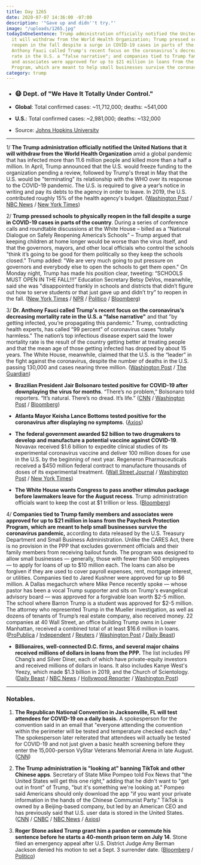 ```yaml
---
title: Day 1265
date: 2020-07-07 14:36:00 -07:00
description: '"Gave up and didn''t try."'
image: "/uploads/1265.jpg"
todayInOneSentence: Trump administration officially notified the United Nations that
  it will withdraw from the World Health Organization; Trump pressed schools to physically
  reopen in the fall despite a surge in COVID-19 cases in parts of the country; Dr.
  Anthony Fauci called Trump's recent focus on the coronavirus’s decreasing mortality
  rate in the U.S. a “false narrative"; and companies tied to Trump family members
  and associates were approved for up to $21 million in loans from the Paycheck Protection
  Program, which are meant to help small businesses survive the coronavirus pandemic.
category: trump
---
```


* ### 😷 Dept. of "We Have It Totally Under Control."

* **Global**: Total confirmed cases: \~11,712,000; deaths: \~541,000

* **U.S.**: Total confirmed cases: \~2,981,000; deaths: \~132,000

* Source: [Johns Hopkins University](https://coronavirus.jhu.edu/map.html)

---

1/ **The Trump administration officially notified the United Nations that it will withdraw from the World Health Organization** amid a global pandemic that has infected more than 11.6 million people and killed more than a half a million. In April, Trump announced that the U.S. would freeze funding to the organization pending a review, followed by Trump's threat in May that the U.S. would be "terminating" its relationship with the WHO over its response to the COVID-19 pandemic. The U.S. is required to give a year’s notice in writing and pay its debts to the agency in order to leave. In 2019, the U.S. contributed roughly 15% of the health agency's budget. ([Washington Post](https://www.washingtonpost.com/world/trump-united-states-withdrawal-world-health-organization-coronavirus/2020/07/07/ae0a25e4-b550-11ea-9a1d-d3db1cbe07ce_story.html) / [NBC News](https://www.nbcnews.com/politics/donald-trump/trump-administration-gives-formal-notice-withdrawal-who-n1233100) / [New York Times](https://www.nytimes.com/2020/07/07/world/coronavirus-updates.html?action=click&module=Top%20Stories&pgtype=Homepage#link-5a9bdf15))

2/ **Trump pressed schools to physically reopen in the fall despite a surge in COVID-19 cases in parts of the country**. During a series of conference calls and roundtable discussions at the White House – billed as a “National Dialogue on Safely Reopening America’s Schools" – Trump argued that keeping children at home longer would be worse than the virus itself, and that the governors, mayors, and other local officials who control the schools "think it’s going to be good for them politically so they keep the schools closed." Trump added: "We are very much going to put pressure on governors and everybody else to open the schools to get them open." On Monday night, Trump has made his position clear, tweeting: “SCHOOLS MUST OPEN IN THE FALL!!!” Education Secretary Betsy DeVos, meanwhile, said she was "disappointed frankly in schools and districts that didn’t figure out how to serve students or that just gave up and didn’t try" to reopen in the fall. ([New York Times](https://www.nytimes.com/2020/07/07/world/coronavirus-updates.html#link-7097def4) / [NPR](https://www.npr.org/2020/07/07/888157257/white-house-pushes-to-reopen-schools-despite-a-surge-in-coronavirus-cases) / [Politico](https://www.politico.com/news/2020/07/07/white-house-cdc-pediatricians-reopening-schools-350655) / [Bloomberg](https://www.bloomberg.com/news/articles/2020-07-07/trump-insists-schools-must-open-but-teachers-aren-t-so-sure?srnd=premium&sref=MIBMEEoj))

3/ **Dr. Anthony Fauci called Trump's recent focus on the coronavirus’s decreasing mortality rate in the U.S. a “false narrative"** and that "by getting infected, you’re propagating this pandemic." Trump, contradicting health experts, has called “99 percent” of coronavirus cases “totally harmless." The nation’s top infectious disease expert said the lower mortality rate is the result of the country getting better at treating people and that the mean age of those getting infected has dropped by about 15 years. The White House, meanwhile, claimed that the U.S. is the “leader” in the fight against the coronavirus, despite the number of deaths in the U.S. passing 130,000 and cases nearing three million. ([Washington Post](https://www.washingtonpost.com/nation/2020/07/07/coronavirus-live-updates-us/) / [The Guardian](https://www.theguardian.com/us-news/2020/jul/06/white-house-us-leader-coronavirus-infections))

* **Brazilian President Jair Bolsonaro tested positive for COVID-19 after downplaying the virus for months**. “There’s no problem,” Bolsonaro told reporters. “It’s natural. There’s no dread. It’s life.” ([CNN](https://www.cnn.com/2020/07/07/americas/brazil-bolsonaro-positive-coronavirus-intl/index.html) / [Washington Post](https://www.washingtonpost.com/world/the_americas/coronavirus-brazil-bolsonaro-tests-positive/2020/07/07/5fa71548-c049-11ea-b4f6-cb39cd8940fb_story.html) / [Bloomberg](https://www.bloomberg.com/news/articles/2020-07-07/brazil-s-president-tests-positive-for-coronavirus?srnd=premium&sref=MIBMEEoj))

* **Atlanta Mayor Keisha Lance Bottoms tested positive for the coronavirus after displaying no symptoms**. ([Axios](https://www.axios.com/keisha-lance-bottoms-atlanta-coronavirus-778e7d66-fb63-46a2-b5d0-a6a2f11ec35a.html))

* **The federal government awarded $2 billion to two drugmakers to develop and manufacture a potential vaccine against COVID-19**. Novavax received $1.6 billion to expedite clinical studies of its experimental coronavirus vaccine and deliver 100 million doses for use in the U.S. by the beginning of next year. Regeneron Pharmaceuticals received a $450 million federal contract to manufacture thousands of doses of its experimental treatment. ([Wall Street Journal](https://www.wsj.com/articles/u-s-commits-2-billion-for-covid-19-vaccine-drug-supplies-11594132175?mod=hp_lead_pos4) / [Washington Post](https://www.washingtonpost.com/business/2020/07/07/coronavirus-vaccine-operation-warp-speed/) / [New York Times](https://www.nytimes.com/2020/07/07/health/novavax-coronavirus-vaccine-warp-speed.html?action=click&module=Top%20Stories&pgtype=Homepage))

* **The White House wants Congress to pass another stimulus package before lawmakers leave for the August recess**. Trump administration officials want to keep the cost at $1 trillion or less. ([Bloomberg](https://www.bloomberg.com/news/articles/2020-07-07/white-house-wants-stimulus-by-august-recess-with-1-trillion-cap?srnd=premium&sref=MIBMEEoj))

4/ **Companies tied to Trump family members and associates were approved for up to $21 million in loans from the Paycheck Protection Program, which are meant to help small businesses survive the coronavirus pandemic,** according to data released by the U.S. Treasury Department and Small Business Administration. Unlike the CARES Act, there is no provision in the PPP that excludes government officials and their family members from receiving bailout funds. The program was designed to allow small businesses — generally, those with fewer than 500 employees — to apply for loans of up to $10 million each. The loans can also be forgiven if they are used to cover payroll expenses, rent, mortgage interest, or utilities. Companies tied to Jared Kushner were approved for up to $6 million. A Dallas megachurch where Mike Pence recently spoke — whose pastor has been a vocal Trump supporter and sits on Trump's evangelical advisory board — was approved for a forgivable loan worth $2-5 million. The school where Barron Trump is a student was approved for $2-5 million. The attorney who represented Trump in the Mueller investigation, as well as dozens of tenants of Trump’s real estate company, also received money. 22 companies at 40 Wall Street, an office building Trump owns in Lower Manhattan, received a combined total of at least $16.6 million in loans. ([ProPublica](https://www.propublica.org/article/trump-friends-and-family-cleared-for-millions-in-small-business-bailout) / [Independent](https://www.independent.co.uk/news/world/americas/us-politics/kanye-west-ppp-loan-yeezy-scientology-trump-business-pandemic-a9605291.html) / [Reuters](https://www.reuters.com/article/us-health-coronavirus-ppp-religious-idUSKBN2480CB) / [Washington Post](https://www.washingtonpost.com/business/2020/07/06/sba-ppp-loans-data/) / [Daily Beast](https://www.thedailybeast.com/trumps-small-biz-rescue-bailed-out-kushners-family-obamas-aides-and-other-political-elite))

* **Billionaires, well-connected D.C. firms, and several major chains received millions of dollars in loans from the PPP.** The list includes PF Chang’s and Silver Diner, each of which have private-equity investors and received millions of dollars in loans. It also includes Kanye West's Yeezy, which made $1.3 billion in 2019, and the Church of Scientology. ([Daily Beast](https://www.thedailybeast.com/billionaire-kanye-wests-company-yeezy-llc-gets-multimillion-dollar-ppp-loan-from-trump-admin) / [NBC News](https://www.nbcnews.com/business/business-news/here-are-some-billionaires-who-got-ppp-loans-while-small-n1233041?cid=sm_npd_nn_tw_ma) / [Hollywood Reporter](https://www.hollywoodreporter.com/news/kanye-wests-yeezy-received-2m-federal-pandemic-loan-1301971) / [Washington Post](https://www.washingtonpost.com/business/2020/07/06/sba-ppp-loans-data/))

---

### Notables.

1. **The Republican National Convention in Jacksonville, FL will test attendees for COVID-19 on a daily basis.** A spokesperson for the convention said in an email that "everyone attending the convention within the perimeter will be tested and temperature checked each day." The spokesperson later reiterated that attendees will actually be tested for COVID-19 and not just given a basic health screening before they enter the 15,000-person VyStar Veterans Memorial Arena in late August. ([CNN](https://www.cnn.com/2020/07/06/politics/republican-national-convention-jacksonville-test-attendees-coronavirus/index.html))

2. **The Trump administration is "looking at" banning TikTok and other Chinese apps**. Secretary of State Mike Pompeo told Fox News that "the United States will get this one right," adding that he didn't want to "get out in front" of Trump, "but it's something we're looking at." Pompeo said Americans should only download the app "if you want your private information in the hands of the Chinese Communist Party." TikTok is owned by a Beijing-based company, but led by an American CEO and has previously said that U.S. user data is stored in the United States. ([CNN](https://www.cnn.com/2020/07/07/tech/us-tiktok-ban/index.html) / [CNBC](https://www.cnbc.com/2020/07/07/us-looking-at-banning-tiktok-and-chinese-social-media-apps-pompeo.html) / [NBC News](https://www.nbcnews.com/news/world/tiktok-withdraws-hong-kong-pompeo-says-u-s-may-ban-n1233047) / [Axios](https://www.axios.com/tiktok-ban-trump-administration-pompeo-640122ee-ca01-4382-b3b5-696b304e1979.html))

3. **Roger Stone asked Trump grant him a pardon or commute his sentence before he starts a 40-month prison term on July 14**. Stone filed an emergency appeal after U.S. District Judge Amy Berman Jackson denied his motion to set a Sept. 3 surrender date. ([Bloomberg](https://www.bloomberg.com/news/articles/2020-07-07/u-s-ordered-to-respond-to-roger-stone-appeal-for-prison-delay?sref=MIBMEEoj) / [Politico](https://www.politico.com/news/2020/07/06/roger-stone-appeals-court-prison-350152))